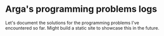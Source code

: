 # Arga's programming problems logs

Let's document the solutions for the programming problems I've encountered so far.
Might build a static site to showcase this in the future.